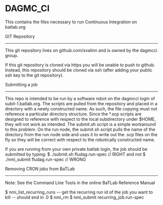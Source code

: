 DAGMC_CI
=========

This contains the files necessary to run Continuous Integration on batlab.org

GIT Repository
_______________

This git repository lives on github.com/svalinn and is owned by the dagmcci group.  

If this git repository is cloned via https you will be unable to push to github.
Instead, this repository should be cloned via ssh (after adding your public ssh key to the git repository). 

Submitting a job
________________
This repo is intended to be run by a software robot on the dagmcci login of subit-1.batlab.org.  The
scripts are pulled from the repository and placed in a directory with a newly constructed name.  As
such, the file copying must not reference a particular directory structure.  Since the *.scp scripts
are designed to reference with respect to the local subdirectory under $HOME, they will not work as
intended.  The submit.sh script is a simple workaround to this problem.  On the run node, the 
submit.sh script pulls the name of the directory from the run node side and uses it to write out the .scp
files on the fly so they will be correct with respect to the robotically constructed name.

If you are running from your own private batlab login, the job should be submitted by typing:
$ ./submit.sh fludag.run-spec    // RIGHT
and not 
$ ./nmi_submit fludag.run-spec   // WRONG

Removing CRON jobs from BaTLab
_____________________________
Note:  See the Command Line Tools in the online BaTLab Reference Manual

$ nmi_list_recurring_runs
	-- get the recurring run id of the job you want to kill
	-- should end in .0
$ nmi_rm <recurring run id>
$ nmi_submit recurring_job.run-spec
